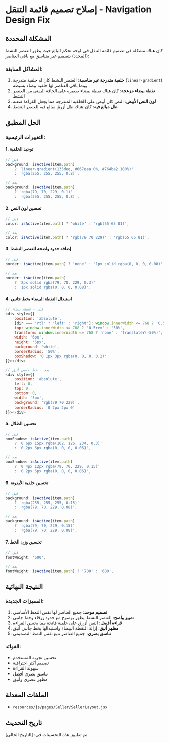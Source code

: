 # إصلاح تصميم قائمة التنقل - Navigation Design Fix

## المشكلة المحددة
كان هناك مشكلة في تصميم قائمة التنقل في لوحة تحكم البائع حيث يظهر العنصر النشط (المحدد) بتصميم غير متناسق مع باقي العناصر:

### المشاكل السابقة:
1. **خلفية متدرجة غير مناسبة**: العنصر النشط كان له خلفية متدرجة (`linear-gradient`) بينما باقي العناصر لها خلفية بيضاء بسيطة
2. **نقطة بيضاء مزعجة**: كان هناك نقطة بيضاء صغيرة على الحافة اليمنى من العنصر النشط
3. **لون النص الأبيض**: النص كان أبيض على الخلفية المتدرجة مما يجعل القراءة صعبة
4. **ظل مبالغ فيه**: كان هناك ظل أزرق مبالغ فيه للعنصر النشط

## الحل المطبق

### التغييرات الرئيسية:

#### 1. توحيد الخلفية
```javascript
// قبل
background: isActive(item.path) 
    ? 'linear-gradient(135deg, #667eea 0%, #764ba2 100%)' 
    : 'rgba(255, 255, 255, 0.8)',

// بعد
background: isActive(item.path) 
    ? 'rgba(79, 70, 229, 0.1)' 
    : 'rgba(255, 255, 255, 0.8)',
```

#### 2. تحسين لون النص
```javascript
// قبل
color: isActive(item.path) ? 'white' : 'rgb(55 65 81)',

// بعد
color: isActive(item.path) ? 'rgb(79 70 229)' : 'rgb(55 65 81)',
```

#### 3. إضافة حدود واضحة للعنصر النشط
```javascript
// قبل
border: isActive(item.path) ? 'none' : '1px solid rgba(0, 0, 0, 0.08)',

// بعد
border: isActive(item.path) 
    ? '2px solid rgba(79, 70, 229, 0.3)' 
    : '1px solid rgba(0, 0, 0, 0.08)',
```

#### 4. استبدال النقطة البيضاء بخط جانبي
```javascript
// قبل - نقطة بيضاء
<div style={{
    position: 'absolute',
    [dir === 'rtl' ? 'left' : 'right']: window.innerWidth <= 768 ? '0.5rem' : '0.75rem',
    top: window.innerWidth <= 768 ? '0.5rem' : '50%',
    transform: window.innerWidth <= 768 ? 'none' : 'translateY(-50%)',
    width: '6px',
    height: '6px',
    background: 'white',
    borderRadius: '50%',
    boxShadow: '0 1px 3px rgba(0, 0, 0, 0.2)'
}}></div>

// بعد - خط جانبي أنيق
<div style={{
    position: 'absolute',
    left: 0,
    top: 0,
    bottom: 0,
    width: '3px',
    background: 'rgb(79 70 229)',
    borderRadius: '0 2px 2px 0'
}}></div>
```

#### 5. تحسين الظلال
```javascript
// قبل
boxShadow: isActive(item.path)
    ? '0 6px 15px rgba(102, 126, 234, 0.3)'
    : '0 2px 6px rgba(0, 0, 0, 0.06)',

// بعد
boxShadow: isActive(item.path)
    ? '0 4px 12px rgba(79, 70, 229, 0.15)'
    : '0 2px 6px rgba(0, 0, 0, 0.06)',
```

#### 6. تحسين خلفية الأيقونة
```javascript
// قبل
background: isActive(item.path)
    ? 'rgba(255, 255, 255, 0.15)'
    : 'rgba(79, 70, 229, 0.08)',

// بعد
background: isActive(item.path)
    ? 'rgba(79, 70, 229, 0.15)'
    : 'rgba(79, 70, 229, 0.08)',
```

#### 7. تحسين وزن الخط
```javascript
// قبل
fontWeight: '600',

// بعد
fontWeight: isActive(item.path) ? '700' : '600',
```

## النتيجة النهائية

### المميزات الجديدة:
1. **تصميم موحد**: جميع العناصر لها نفس النمط الأساسي
2. **تمييز واضح**: العنصر النشط يظهر بوضوح مع حدود زرقاء وخط جانبي
3. **قراءة أفضل**: النص أزرق على خلفية فاتحة مما يحسن القراءة
4. **مظهر أنيق**: إزالة النقطة البيضاء واستبدالها بخط جانبي أنيق
5. **تناسق بصري**: جميع العناصر تتبع نفس النمط التصميمي

### الفوائد:
- تحسين تجربة المستخدم
- تصميم أكثر احترافية
- سهولة القراءة
- تناسق بصري أفضل
- مظهر عصري وأنيق

## الملفات المعدلة
- `resources/js/pages/Seller/SellerLayout.jsx`

## تاريخ التحديث
تم تطبيق هذه التحسينات في: [التاريخ الحالي]
